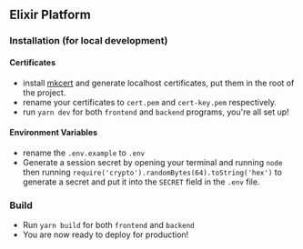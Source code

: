 ## Elixir Platform

### Installation (for local development)

#### Certificates
+ install [mkcert](https://github.com/FiloSottile/mkcert) and generate localhost certificates, put them in the root of the project.
+ rename your certificates to `cert.pem` and `cert-key.pem` respectively.
+ run `yarn dev` for both `frontend` and `backend` programs, you're all set up!
#### Environment Variables
+ rename the `.env.example` to `.env`
+ Generate a session secret by opening your terminal and running `node`
then running `require('crypto').randomBytes(64).toString('hex')` to generate a secret
and put it into the `SECRET` field in the `.env` file.
### Build
+ Run `yarn build` for both `frontend` and `backend`
+ You are now ready to deploy for production!
